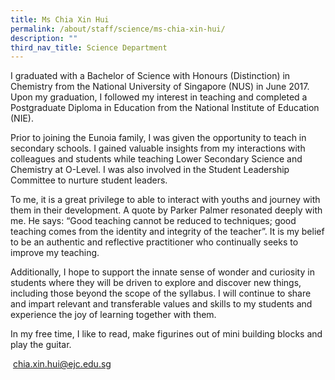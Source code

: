 ```yaml
---
title: Ms Chia Xin Hui
permalink: /about/staff/science/ms-chia-xin-hui/
description: ""
third_nav_title: Science Department
---
```



I graduated with a Bachelor of Science with Honours (Distinction) in Chemistry from the National University of Singapore (NUS) in June 2017. Upon my graduation, I followed my interest in teaching and completed a Postgraduate Diploma in Education from the National Institute of Education (NIE).

Prior to joining the Eunoia family, I was given the opportunity to teach in secondary schools. I gained valuable insights from my interactions with colleagues and students while teaching Lower Secondary Science and Chemistry at O-Level. I was also involved in the Student Leadership Committee to nurture student leaders.

To me, it is a great privilege to able to interact with youths and journey with them in their development. A quote by Parker Palmer resonated deeply with me. He says: “Good teaching cannot be reduced to techniques; good teaching comes from the identity and integrity of the teacher”. It is my belief to be an authentic and reflective practitioner who continually seeks to improve my teaching.

Additionally, I hope to support the innate sense of wonder and curiosity in students where they will be driven to explore and discover new things, including those beyond the scope of the syllabus. I will continue to share and impart relevant and transferable values and skills to my students and experience the joy of learning together with them.

In my free time, I like to read, make figurines out of mini building blocks and play the guitar.

 [chia.xin.hui@ejc.edu.sg](mailto:chia.xin.hui@ejc.edu.sg)